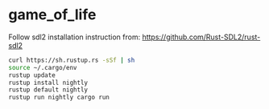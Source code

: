 # game_of_life

Follow sdl2 installation instruction from:
https://github.com/Rust-SDL2/rust-sdl2

```bash
curl https://sh.rustup.rs -sSf | sh
source ~/.cargo/env
rustup update
rustup install nightly
rustup default nightly
rustup run nightly cargo run
```

